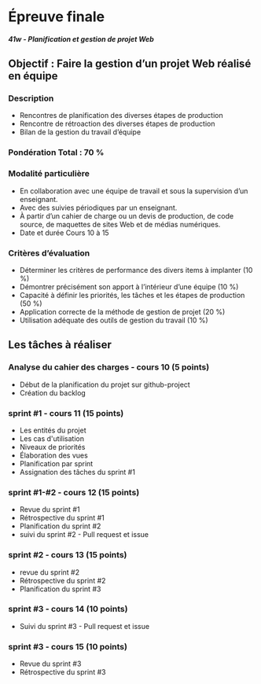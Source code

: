 # Épreuve finale

##### 41w - Planification et gestion de projet Web

## Objectif : Faire la gestion d’un projet Web réalisé en équipe

### Description

- Rencontres de planification des diverses étapes de production
- Rencontre de rétroaction des diverses étapes de production
- Bilan de la gestion du travail d’équipe

### Pondération Total : 70 %

### Modalité particulière

- En collaboration avec une équipe de travail et sous la supervision d’un
  enseignant.
- Avec des suivies périodiques par un enseignant.
- À partir d’un cahier de charge ou un devis de production, de code source, de
  maquettes de sites Web et de médias numériques.
- Date et durée Cours 10 à 15

### Critères d’évaluation

- Déterminer les critères de performance des divers items à implanter (10 %)
- Démontrer précisément son apport à l’intérieur d’une équipe (10 %)
- Capacité à définir les priorités, les tâches et les étapes de production (50 %)
- Application correcte de la méthode de gestion de projet (20 %)
- Utilisation adéquate des outils de gestion du travail (10 %)

## Les tâches à réaliser

### Analyse du cahier des charges - cours 10 (5 points)

- Début de la planification du projet sur github-project
- Création du backlog

### sprint #1 - cours 11 (15 points)

- Les entités du projet
- Les cas d'utilisation
- Niveaux de priorités
- Élaboration des vues
- Planification par sprint
- Assignation des tâches du sprint #1

### sprint #1-#2 - cours 12 (15 points)

- Revue du sprint #1
- Rétrospective du sprint #1
- Planification du sprint #2
- suivi du sprint #2 - Pull request et issue

### sprint #2 - cours 13 (15 points)

- revue du sprint #2
- Rétrospective du sprint #2
- Planification du sprint #3

### sprint #3 - cours 14 (10 points)

- Suivi du sprint #3 - Pull request et issue

### sprint #3 - cours 15 (10 points)

- Revue du sprint #3
- Rétrospective du sprint #3
